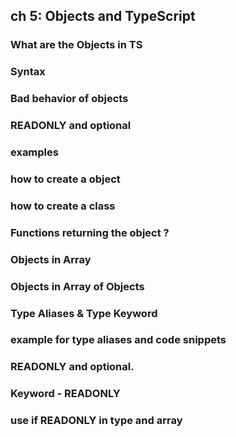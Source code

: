 ## ch 5: Objects and TypeScript

### What are the Objects in TS

### Syntax

### Bad behavior of objects

### READONLY and optional

### examples 

### how to create a object 

### how to create a class

### Functions returning the object ?

### Objects in Array

### Objects in Array of Objects

### Type Aliases & Type Keyword 

### example for type aliases and code snippets 

### READONLY and optional.

### Keyword - READONLY 

### use if READONLY in type and array 

### 